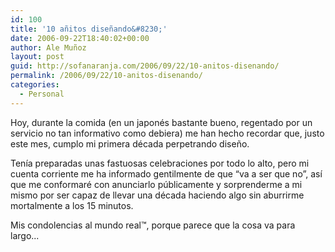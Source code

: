 ```yaml
---
id: 100
title: '10 añitos diseñando&#8230;'
date: 2006-09-22T18:40:02+00:00
author: Ale Muñoz
layout: post
guid: http://sofanaranja.com/2006/09/22/10-anitos-disenando/
permalink: /2006/09/22/10-anitos-disenando/
categories:
  - Personal
---
```

Hoy, durante la comida (en un japonés bastante bueno, regentado por un servicio no tan informativo como debiera) me han hecho recordar que, justo este mes, cumplo mi primera década perpetrando diseño.

Tenía preparadas unas fastuosas celebraciones por todo lo alto, pero mi cuenta corriente me ha informado gentilmente de que “va a ser que no”, así que me conformaré con anunciarlo públicamente y sorprenderme a mi mismo por ser capaz de llevar una década haciendo algo sin aburrirme mortalmente a los 15 minutos.

Mis condolencias al mundo real™, porque parece que la cosa va para largo...